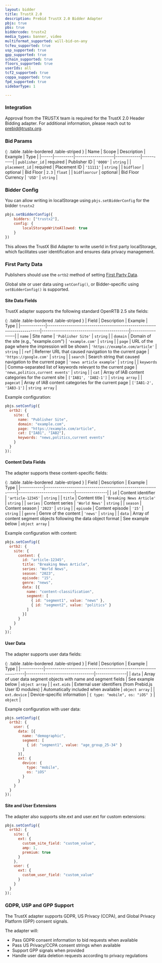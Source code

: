 ```yaml
---
layout: bidder
title: TrustX 2.0
description: Prebid TrustX 2.0 Bidder Adapter
pbjs: true
pbs: true
biddercode: trustx2
media_types: banner, video
multiformat_supported: will-bid-on-any
tcfeu_supported: true
usp_supported: true
gpp_supported: true
schain_supported: true
floors_supported: true
userIds: all
tcf2_supported: true
coppa_supported: true
fpd_supported: true
sidebarType: 1

---
```


### Integration

Approval from the TRUSTX team is required for the TrustX 2.0 Header Bidding adapter.
For additional information, please reach out to <prebid@trustx.org>.

### Bid Params

{: .table .table-bordered .table-striped }
| Name | Scope    | Description        | Example     | Type      |
|------|----------|--------------------|-------------|-----------|
| `publisher_id` | required | Publisher ID | `'0000'` | `string`  |
| `placement_id` | required | Placement ID | `'11111'` | `string`  |
| `bidfloor` | optional | Bid Floor | `2.3` | `float` |
| `bidfloorcur` | optional | Bid Floor Currency | `'USD'` | `string` |


<a name="trustx2-bidder-config"></a>

### Bidder Config

You can allow writing in localStorage using `pbjs.setBidderConfig` for the bidder `trustx2`

```javascript
pbjs.setBidderConfig({
    bidders: ["trustx2"],
    config: {
        localStorageWriteAllowed: true
    }
})
```

This allows the TrustX Bid Adapter to write userId in first party localStorage, which facilitates user identification and ensures data privacy management.

<a name="trustx2-first-party"></a>

### First Party Data

Publishers should use the `ortb2` method of setting [First Party Data](https://docs.prebid.org/features/firstPartyData.html).

Global site or user data using `setConfig()`, or Bidder-specific using `setBidderConfig()` is supported.

<a name="trustx2-site-data"></a>

#### Site Data Fields

TrustX adapter supports the following standard OpenRTB 2.5 site fields:

{: .table .table-bordered .table-striped }
| Field       | Description                                                              | Example                                     | Type             |
|-------------|--------------------------------------------------------------------------|---------------------------------------------|------------------|
| `name`      | Site name                                                                | `'Publisher Site'`                          | `string`         |
| `domain`    | Domain of the site (e.g., "example.com")                                 | `'example.com'`                             | `string`         |
| `page`      | URL of the page where the impression will be shown                       | `'https://example.com/article'`             | `string`         |
| `ref`       | Referrer URL that caused navigation to the current page                  | `'https://google.com'`                      | `string`         |
| `search`    | Search string that caused navigation to the current page                 | `'news article example'`                    | `string`         |
| `keywords`  | Comma-separated list of keywords relevant to the current page            | `'news,politics,current events'`            | `string`         |
| `cat`       | Array of IAB content categories for the current site                     | `['IAB1', 'IAB2-1']`                        | `string array`   |
| `pagecat`   | Array of IAB content categories for the current page                     | `['IAB1-2', 'IAB3-1']`                      | `string array`   |

Example configuration:

```javascript
pbjs.setConfig({
  ortb2: {
    site: {
      name: "Publisher Site",
      domain: "example.com",
      page: "https://example.com/article",
      cat: ["IAB1", "IAB2"],
      keywords: "news,politics,current events"
    }
  }
});
```

<a name="trustx2-content-data"></a>

#### Content Data Fields

The adapter supports these content-specific fields:

{: .table .table-bordered .table-striped }
| Field      | Description                                                   | Example                      | Type           |
|------------|---------------------------------------------------------------|-----------------------------|----------------|
| `id`       | Content identifier                                            | `'article-12345'`           | `string`       |
| `title`    | Content title                                                 | `'Breaking News Article'`   | `string`       |
| `series`   | Content series                                                | `'World News'`              | `string`       |
| `season`   | Content season                                                | `'2023'`                    | `string`       |
| `episode`  | Content episode                                               | `'15'`                      | `string`       |
| `genre`    | Genre of the content                                          | `'news'`                    | `string`       |
| `data`     | Array of content segment objects following the data object format | See example below        | `object array` |

Example configuration with content:

```javascript
pbjs.setConfig({
  ortb2: {
    site: {
      content: {
        id: "article-12345",
        title: "Breaking News Article",
        series: "World News",
        season: "2023",
        episode: "15",
        genre: "news",
        data: [{
          name: "content-classification",
          segment: [
            { id: "segment1", value: "news" },
            { id: "segment2", value: "politics" }
          ]
        }]
      }
    }
  }
});
```

<a name="trustx2-user-data"></a>

#### User Data

The adapter supports user data fields:

{: .table .table-bordered .table-striped }
| Field      | Description                                                       | Example                            | Type           |
|------------|-------------------------------------------------------------------|-----------------------------------|----------------|
| `data`     | Array of user data segment objects with name and segment fields   | See example below                  | `object array` |
| `ext.eids` | External user identifiers (from Prebid.js User ID modules)        | Automatically included when available | `object array` |
| `ext.device` | Device-specific information                                     | `{ type: "mobile", os: "iOS" }`    | `object`       |

Example configuration with user data:

```javascript
pbjs.setConfig({
  ortb2: {
    user: {
      data: [{
        name: "demographic",
        segment: [
          { id: "segment1", value: "age_group_25-34" }
        ]
      }],
      ext: {
        device: {
          type: "mobile",
          os: "iOS"
        }
      }
    }
  }
});
```

<a name="trustx2-extensions"></a>

#### Site and User Extensions

The adapter also supports site.ext and user.ext for custom extensions:

```javascript
pbjs.setConfig({
  ortb2: {
    site: {
      ext: {
        custom_site_field: "custom_value",
        amp: 1,
        premium: true
      }
    },
    user: {
      ext: {
        custom_user_field: "custom_value"
      }
    }
  }
});
```

<a name="trustx2-gdpr-usp-gpp"></a>

### GDPR, USP and GPP Support

The TrustX adapter supports GDPR, US Privacy (CCPA), and Global Privacy Platform (GPP) consent signals.

The adapter will:
- Pass GDPR consent information to bid requests when available
- Pass US Privacy/CCPA consent strings when available
- Support GPP signals when provided
- Handle user data deletion requests according to privacy regulations
